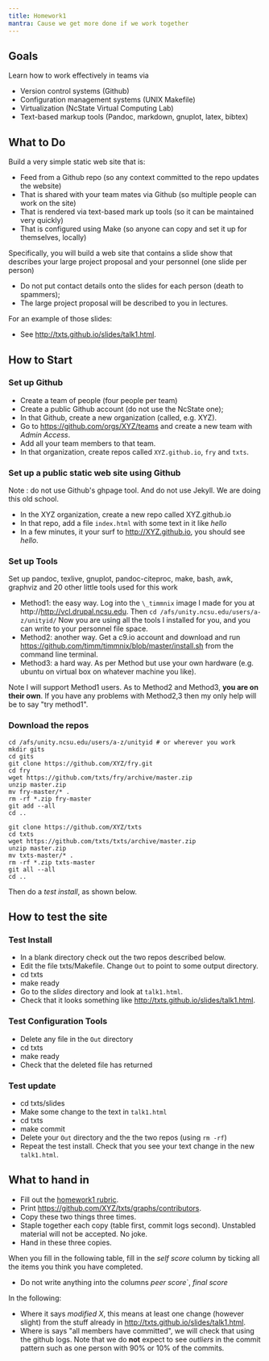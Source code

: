 ```yaml
---
title: Homework1
mantra: Cause we get more done if we work together
---
```



## Goals 

Learn how to work effectively in teams via

+ Version control systems (Github)
+ Configuration management systems (UNIX Makefile)
+ Virtualization (NcState Virtual Computing Lab)
+ Text-based markup tools (Pandoc, markdown, gnuplot, latex, bibtex)

## What to Do 

Build a very simple static web site that is:

+ Feed from a Github repo (so any context committed to the repo updates the website)
+ That is shared with your team mates via Github (so multiple people can work on the site)
+ That is rendered via text-based mark up tools (so it can be maintained very quickly)
+ That is configured using Make (so anyone can copy and set it up for themselves, locally)

Specifically, you will build a web site that
contains a slide show that describes your large
project proposal and your personnel (one slide per
person)

+ Do not put contact details onto the slides for each person (death to spammers);
+ The large project proposal will be described to you in lectures.

For an example of those slides:

+ See http://txts.github.io/slides/talk1.html.

## How to Start 

### Set up Github

+ Create a team of people (four people per team)
+ Create a public Github account (do not use the NcState one);
+ In that Github, create a new organization (called, e.g. XYZ).
+ Go to https://github.com/orgs/XYZ/teams and create a new team with _Admin Access_.
+ Add all your team members to that team.
+ In that organization, create repos called  `XYZ.github.io`,
  `fry` and `txts`.
  
### Set up a public static web site using Github

Note : do not use Github's ghpage tool. And do not use Jekyll. We are doing this
  old school.

+ In the XYZ organization, create a new repo called XYZ.github.io
+ In that repo, add a file `index.html` with some text in it like _hello_
+ In a few minutes, it your surf to http://XYZ.github.io, you should
	  see _hello_.

### Set up Tools

Set up pandoc, texlive, gnuplot, pandoc-citeproc, make, bash, awk, graphviz and
20 other little tools used for this work

+ Method1: the easy way. Log into the  `\_timmnix` image I made for you at
  http://http://vcl.drupal.ncsu.edu.  Then `cd /afs/unity.ncsu.edu/users/a-z/unityid/`
  Now you are using all the tools I installed for you, and you can write to
  your personnel file space.
+ Method2: another way. Get a c9.io account and  download and run https://github.com/timm/timmnix/blob/master/install.sh from the command line terminal.
+ Method3: a hard way. As per Method  but use
  your own hardware  (e.g. ubuntu on virtual box
  on whatever machine you like). 

Note I will support Method1 users. As to Method2 and Method3,
**you are on their own**. If you
have any problems with Method2,3 then my only help will be to say "try method1".

### Download the repos

```
cd /afs/unity.ncsu.edu/users/a-z/unityid # or wherever you work
mkdir gits
cd gits
git clone https://github.com/XYZ/fry.git
cd fry
wget https://github.com/txts/fry/archive/master.zip
unzip master.zip
mv fry-master/* .
rm -rf *.zip fry-master
git add --all
cd ..

git clone https://github.com/XYZ/txts
cd txts
wget https://github.com/txts/txts/archive/master.zip
unzip master.zip
mv txts-master/* .
rm -rf *.zip txts-master
git all --all
cd ..
```

Then do a _test install_, as shown below.

## How to test the site 

### Test Install

+ In a blank directory check out the two repos described below.
+ Edit the file txts/Makefile. Change `Out` to point to some output directory.
+ cd txts
+ make ready
+ Go to the _slides_ directory and look at `talk1.html`.
+ Check that it looks something like http://txts.github.io/slides/talk1.html.

### Test Configuration Tools

+ Delete any file in the `Out` directory
+ cd txts
+ make ready
+ Check that the deleted file has returned

### Test update

+ cd txts/slides
+ Make some change to the text in `talk1.html`
+ cd txts
+ make commit
+ Delete your `Out` directory and the the two repos (using `rm -rf`)
+ Repeat the test install. Check that you see your text change in the new `talk1.html`.

## What to hand in 

+ Fill out the [homework1 rubric](rubric1.html).
+ Print https://github.com/XYZ/txts/graphs/contributors.
+ Copy these two things three times.
+ Staple together each copy (table first, commit logs second). Unstabled
  material will not be accepted. No joke.
+ Hand in these three copies.

When you fill in the following table,
fill in the _self score_ column by ticking all the items
you think you have completed.

+ Do not write anything into the columns _peer score_`, _final score_


In the following:

+ Where it says _modified X_, this means at least one change (however slight)
  from the stuff already in http://txts.github.io/slides/talk1.html.
+ Where is says "all members have committed", we will check that using
  the github logs. Note that we do **not** expect to see _outliers_ in the commit
  pattern such as one person with 90% or 10% of the commits.
  
 

